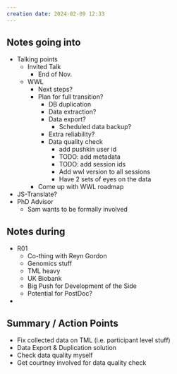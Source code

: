 ```yaml
---
creation date: 2024-02-09 12:33
---
```



## Notes going into
- Talking points
	- Invited Talk
		- End of Nov.
	- WWL
		- Next steps?
		- Plan for full transition?
			- DB duplication
			- Data extraction?
			- Data export?
				- Scheduled data backup?
			- Extra reliability?
			- Data quality check
				- add pushkin user id
				- TODO: add metadata
				- TODO: add session ids
				- Add wwl version to all sessions
				- Have 2 sets of eyes on the data
		- Come up with WWL roadmap
- JS-Translate?
- PhD Advisor
	- Sam wants to be formally involved

## Notes during

- R01
	- Co-thing with Reyn Gordon
	- Genomics stuff
	- TML heavy
	- UK Biobank
	- Big Push for Development of the Side
	- Potential for PostDoc?
- 
## Summary / Action Points
- Fix collected data on TML (i.e. participant level stuff)
- Data Export & Duplication solution
- Check data quality myself
- Get courtney involved for data quality check